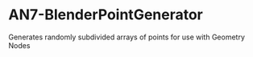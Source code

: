 # AN7-BlenderPointGenerator
Generates randomly subdivided arrays of points for use with Geometry Nodes
